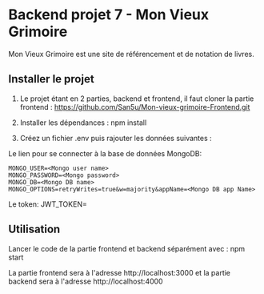 # Backend projet 7 - Mon Vieux Grimoire

Mon Vieux Grimoire est une site de référencement et de notation de livres.

## Installer le projet

1. Le projet étant en 2 parties, backend et frontend, il faut cloner la partie frontend : https://github.com/San5u/Mon-vieux-grimoire-Frontend.git

2. Installer les dépendances : npm install

3. Créez un fichier .env puis rajouter les données suivantes :

Le lien pour se connecter à la base de données MongoDB:

```MONGO_URL=<Mongo url>
MONGO_USER=<Mongo user name>
MONGO_PASSWORD=<Mongo password>
MONGO_DB=<Mongo DB name>
MONGO_OPTIONS=retryWrites=true&w=majority&appName=<Mongo DB app Name>
```
Le token: JWT_TOKEN=

## Utilisation
Lancer le code de la partie frontend et backend séparément avec : npm start

La partie frontend sera à l'adresse http://localhost:3000 et la partie backend sera à l'adresse http://localhost:4000